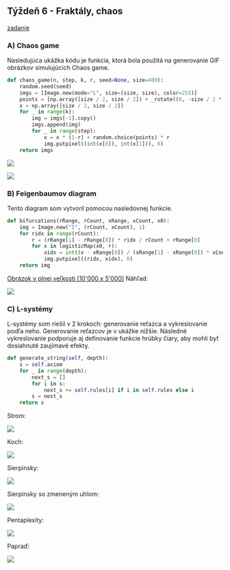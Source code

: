 ## Týždeň 6 - Fraktály, chaos
[zadanie](https://www.fi.muni.cz/~xpelanek/IV122/zadani/zadani-fraktaly-chaos.pdf)

### A) Chaos game

Nasledujúca ukážka kódu je funkcia, ktorá bola použitá na generovanie
GIF obrázkov simulujúcich Chaos game.

```python
def chaos_game(n, step, k, r, seed=None, size=400):
    random.seed(seed)
    imgs = [Image.new(mode="L", size=(size, size), color=255)]
    points = [np.array([size / 2, size / 2]) + _rotate((0, -size / 2 * 0.9), i * 360 / n) for i in range(n)]
    x = np.array([size / 2, size / 2])
    for _ in range(k):
        img = imgs[-1].copy()
        imgs.append(img)
        for _ in range(step):
            x = x * (1-r) + random.choice(points) * r
            img.putpixel((int(x[0]), int(x[1])), 0)
    return imgs
```
![](../results/w6_A__chaos_triangle_1.gif)

![](../results/w6_A__chaos_pentagon_1.gif)

### B) Feigenbaumov diagram

Tento diagram som vytvoril pomocou nasledovnej funkcie.
```python
def bifurcations(rRange, rCount, xRange, xCount, x0):
    img = Image.new("1", (rCount, xCount), 1)
    for ridx in range(rCount):
        r = (rRange[1] - rRange[0]) * ridx / rCount + rRange[0]
        for x in logisticMap(x0, r):
            xidx = int((x - xRange[0]) / (xRange[1] - xRange[0]) * xCount)
            img.putpixel((ridx, xidx), 0)
    return img
```

[Obrázok v plnej veľkosti (10'000 x 5'000)](../results/w6_B__bif_1.png) Náhľad:

![](../results/w6_B__bif_small_1.png)

### C) L-systémy

L-systémy som riešil v 2 krokoch: generovanie reťazca a vykreslovanie podľa neho.
Generovanie reťazcov je v ukážke nižšie. Následné vykreslovanie podporuje 
aj definovanie funkcie hrúbky čiary, aby mohli byť dosiahnuté zaujímavé efekty.

```python
def generate_string(self, depth):
    s = self.axiom
    for _ in range(depth):
        next_s = []
        for i in s:
            next_s += self.rules[i] if i in self.rules else i
        s = next_s
    return s
```

Strom:

![](../results/w6_C__weed_growth_1.svg)

Koch:

![](../results/w6_C__koch_1.svg)

Sierpinsky:

![](../results/w6_C__sierpinsky_1.svg)

Sierpinsky so zmeneným uhlom:

![](../results/w6_C__sierpinsky_twisted_1.svg)

Pentaplexity:

![](../results/w6_C__pentaplexity_1.svg)

Papraď:

![](../results/w6_C__paprad_1.svg)

